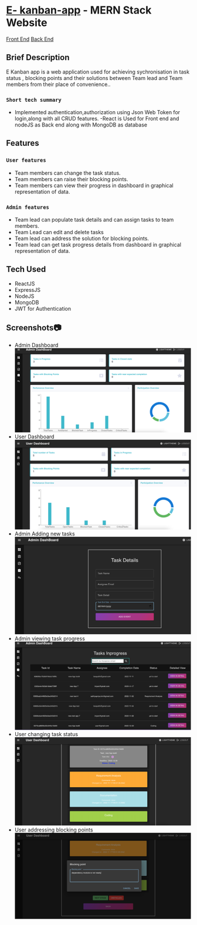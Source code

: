 # [E- kanban-app](https://thriving-bombolone-79caff.netlify.app/) - MERN Stack Website
  [Front End](https://github.com/sathiyapriyakm/online-kanban-frontend)
  [Back End](https://github.com/sathiyapriyakm/online-kanban-backend)



## Brief Description

E Kanban app is a web application used for achieving sychronisation in task status , blocking points and their solutions  between Team lead and Team members from their place of convenience..

### `Short tech summary`
  - Implemented authentication,authorization using Json Web Token for login,along with all CRUD features.
  -React is Used for Front end and nodeJS as Back end along with MongoDB as database  


## Features

### `User features`
  - Team members can change the task status.
  - Team members  can raise their blocking points.
  - Team members can view their progress in dashboard in graphical representation of data.
   
### `Admin features`
  - Team lead can populate task details and can assign tasks to team members.
  - Team Lead can edit and delete tasks
  - Team lead can address the solution for blocking points.
  - Team lead  can get task progress details from  dashboard in graphical representation of data.
  
  
## Tech Used
  - ReactJS
  - ExpressJS
  - NodeJS
  - MongoDB 
  - JWT for Authentication
  
## Screenshots📷

- Admin Dashboard
![Admin Dashboard](/ScreenShots/AdminDashboard.JPG "Admin Dashboard")
- User Dashboard
![User Dashboard](/ScreenShots/UserDashboard.JPG "User Dashboard")
- Admin Adding new tasks
![Admin Adding new tasks](/ScreenShots/AdminAddingNewTasks.JPG "Admin Add new Task")
- Admin viewing task progress
![Admin viewing task progress](/ScreenShots/AdminViewingTaskProgress.JPG "Admin View Task Status")
- User changing task status
![User changing task status](/ScreenShots/UserChangingTaskStatus.JPG "User Changing Task Status")
- User addressing blocking points
![User addressing blocking points](/ScreenShots/UserAddressingBlockingPoints.JPG "User Raising Blocking Points")
